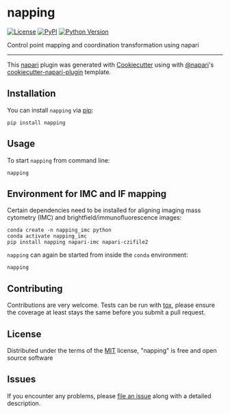 # napping

[![License](https://img.shields.io/pypi/l/napping.svg?color=green)](https://github.com/BodenmillerGroup/napping/raw/master/LICENSE)
[![PyPI](https://img.shields.io/pypi/v/napping.svg?color=green)](https://pypi.org/project/napping)
[![Python Version](https://img.shields.io/pypi/pyversions/napping.svg?color=green)](https://python.org)
<!-- [![tests](https://github.com/BodenmillerGroup/napping/workflows/tests/badge.svg)](https://github.com/BodenmillerGroup/napping/actions) -->
<!-- [![codecov](https://codecov.io/gh/BodenmillerGroup/napping/branch/master/graph/badge.svg)](https://codecov.io/gh/BodenmillerGroup/napping) -->

Control point mapping and coordination transformation using napari

----------------------------------

This [napari] plugin was generated with [Cookiecutter] using with [@napari]'s [cookiecutter-napari-plugin] template.

<!--
Don't miss the full getting started guide to set up your new package:
https://github.com/napari/cookiecutter-napari-plugin#getting-started

and review the napari docs for plugin developers:
https://napari.org/docs/plugins/index.html
-->

## Installation

You can install `napping` via [pip]:

    pip install napping

## Usage

To start `napping` from command line:

    napping
    
## Environment for IMC and IF mapping

Certain dependencies need to be installed for aligning imaging mass cytometry (IMC) and brightfield/immunofluorescence images:

    conda create -n napping_imc python
    conda activate napping_imc
    pip install napping napari-imc napari-czifile2

`napping` can again be started from inside the `conda` environment:

    napping

## Contributing

Contributions are very welcome. Tests can be run with [tox], please ensure
the coverage at least stays the same before you submit a pull request.

## License

Distributed under the terms of the [MIT] license,
"napping" is free and open source software

## Issues

If you encounter any problems, please [file an issue] along with a detailed description.

[napari]: https://github.com/napari/napari
[Cookiecutter]: https://github.com/audreyr/cookiecutter
[@napari]: https://github.com/napari
[MIT]: http://opensource.org/licenses/MIT
[BSD-3]: http://opensource.org/licenses/BSD-3-Clause
[GNU GPL v3.0]: http://www.gnu.org/licenses/gpl-3.0.txt
[GNU LGPL v3.0]: http://www.gnu.org/licenses/lgpl-3.0.txt
[Apache Software License 2.0]: http://www.apache.org/licenses/LICENSE-2.0
[Mozilla Public License 2.0]: https://www.mozilla.org/media/MPL/2.0/index.txt
[cookiecutter-napari-plugin]: https://github.com/napari/cookiecutter-napari-plugin
[file an issue]: https://github.com/BodenmillerGroup/napping/issues
[napari]: https://github.com/napari/napari
[tox]: https://tox.readthedocs.io/en/latest/
[pip]: https://pypi.org/project/pip/
[PyPI]: https://pypi.org/
